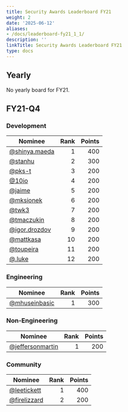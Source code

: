 ```yaml
---
title: Security Awards Leaderboard FY21
weight: 2
date: '2025-06-12'
aliases:
- /docs/leaderboard-fy21_1_1/
description: ''
linkTitle: Security Awards Leaderboard FY21
type: docs
---
```


<!-- This page is [auto-generated and updated every Mondays](../security-awards-program.html#process). -->

## Yearly

No yearly board for FY21.

## FY21-Q4

### Development

| Nominee | Rank | Points |
| ------- | ----:| ------:|
| [@shinya.maeda](https://gitlab.com/shinya.maeda) | 1 | 400 |
| [@stanhu](https://gitlab.com/stanhu) | 2 | 300 |
| [@pks-t](https://gitlab.com/pks-t) | 3 | 200 |
| [@10io](https://gitlab.com/10io) | 4 | 200 |
| [@jaime](https://gitlab.com/jaime) | 5 | 200 |
| [@mksionek](https://gitlab.com/mksionek) | 6 | 200 |
| [@twk3](https://gitlab.com/twk3) | 7 | 200 |
| [@tmaczukin](https://gitlab.com/tmaczukin) | 8 | 200 |
| [@igor.drozdov](https://gitlab.com/igor.drozdov) | 9 | 200 |
| [@mattkasa](https://gitlab.com/mattkasa) | 10 | 200 |
| [@toupeira](https://gitlab.com/toupeira) | 11 | 200 |
| [@.luke](https://gitlab.com/.luke) | 12 | 200 |

### Engineering

| Nominee | Rank | Points |
| ------- | ----:| ------:|
| [@mhuseinbasic](https://gitlab.com/mhuseinbasic) | 1 | 300 |

### Non-Engineering

| Nominee | Rank | Points |
| ------- | ----:| ------:|
| [@jeffersonmartin](https://gitlab.com/jeffersonmartin) | 1 | 200 |

### Community

| Nominee | Rank | Points |
| ------- | ----:| ------:|
| [@leetickett](https://gitlab.com/leetickett) | 1 | 400 |
| [@firelizzard](https://gitlab.com/firelizzard) | 2 | 200 |
